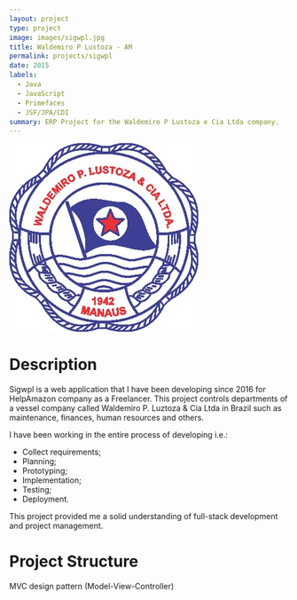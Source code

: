 ```yaml
---
layout: project
type: project
image: images/sigwpl.jpg
title: Waldemiro P Lustoza - AM
permalink: projects/sigwpl
date: 2015
labels:
  - Java
  - JavaScript
  - Primefaces
  - JSF/JPA/CDI
summary: ERP Project for the Waldemiro P Lustoza e Cia Ltda company.
---
```


<img class="ui medium right floated rounded image" src="../images/sigwpl.jpg">

# Description
Sigwpl is a web application that I have been developing since 2016 for HelpAmazon company as a Freelancer. This project controls departments of a vessel company called Waldemiro P. Luztoza & Cia Ltda in Brazil such as maintenance, finances, human resources and others.

I have been working in the entire process of developing i.e.:
 - Collect requirements; 
 - Planning;
 - Prototyping;
 - Implementation; 
 - Testing;
 - Deployment.

This project provided me a solid understanding of full-stack development and project management.

# Project Structure
MVC design pattern (Model-View-Controller)



